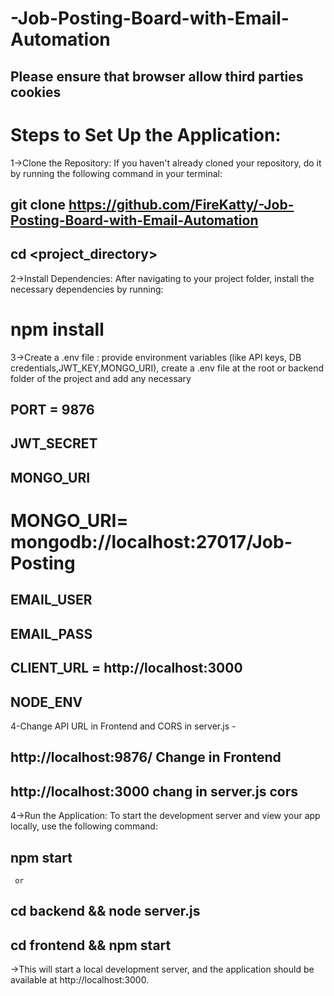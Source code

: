 # -Job-Posting-Board-with-Email-Automation

## Please ensure that browser allow third parties cookies

# Steps to Set Up the Application:

1->Clone the Repository: If you haven't already cloned your repository, do it by running the following command in your terminal:

## git clone <https://github.com/FireKatty/-Job-Posting-Board-with-Email-Automation>
## cd <project_directory>

2->Install Dependencies: After navigating to your project folder, install the necessary dependencies by running:

# npm install

3->Create a .env file : provide environment variables (like API keys, DB credentials,JWT_KEY,MONGO_URI), create a .env file at the root or backend folder of the project and add any necessary

## PORT = 9876
## JWT_SECRET 
## MONGO_URI 
# MONGO_URI= mongodb://localhost:27017/Job-Posting
## EMAIL_USER 
## EMAIL_PASS 
## CLIENT_URL = http://localhost:3000
## NODE_ENV 

4-Change API URL in Frontend and CORS in server.js -
 
## http://localhost:9876/ Change in Frontend 
## http://localhost:3000  chang in server.js cors



4->Run the Application: To start the development server and view your app locally, use the following command:

## npm start 

     or 

## cd backend && node server.js
## cd frontend && npm start

->This will start a local development server, and the application should be available at http://localhost:3000.



